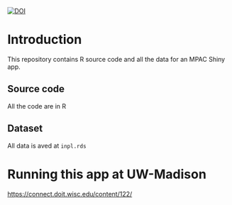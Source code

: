 [![DOI](https://zenodo.org/badge/717806649.svg)](https://zenodo.org/doi/10.5281/zenodo.11623974)

# Introduction
This repository contains R source code and all the data for an MPAC Shiny app.

## Source code
All the code are in R

## Dataset 
All data is aved at `inpl.rds`


# Running this app at UW-Madison

https://connect.doit.wisc.edu/content/122/
